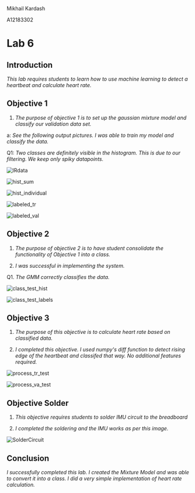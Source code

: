 Mikhail Kardash

A12183302

# Lab 6

## Introduction

*This lab requires students to learn how to use machine learning to detect a heartbeat and calculate heart rate.*

## Objective 1

1. *The purpose of objective 1 is to set up the gaussian mixture model and classify our validation data set.*

a: *See the following output pictures. I was able to train my model and classify the data.*

Q1: *Two classes are definitely visible in the histogram. This is due to our filtering. We keep only spiky datapoints.*

![IRdata](Images/IRdata.JPG)

![hist_sum](Images/hist_sum.JPG)

![hist_individual](Images/hist_individual.JPG)

![labeled_tr](Images/labeled_tr.JPG)

![labeled_val](Images/labeled_val.JPG)

## Objective 2

1. *The purpose of objective 2 is to have student consolidate the functionality of Objective 1 into a class.*

2. *I was successful in implementing the system.*

Q1. *The GMM correctly classifies the data.*

![class_test_hist](Images/class_test_hist.JPG)

![class_test_labels](Images/class_test_labels.JPG)

## Objective 3

1. *The purpose of this objective is to calculate heart rate based on classified data.*

2. *I completed this objective. I used numpy's diff function to detect rising edge of the heartbeat and classifed that way. No additional features required.*

![process_tr_test](Images/process_tr_test.JPG)

![process_va_test](Images/process_va_test.JPG)

## Objective Solder

1. *This objective requires students to solder IMU circuit to the breadboard*

2. *I completed the soldering and the IMU works as per this image.*

![SolderCircuit](Images/SolderCircuit.jpg)

## Conclusion

*I successfully completed this lab. I created the Mixture Model and was able to convert it into a class. I did a very simple implementation of heart rate calculation.*